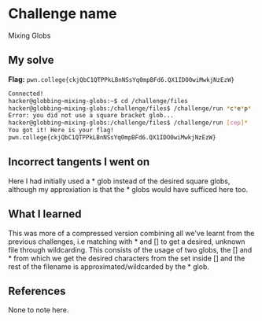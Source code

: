 # Challenge name
Mixing Globs

## My solve
**Flag:** `pwn.college{ckjQbC1QTPPkLBnNSsYq0mpBFd6.QX1IDO0wiMwkjNzEzW}`

```bash
Connected!                                                                        
hacker@globbing~mixing-globs:~$ cd /challenge/files
hacker@globbing~mixing-globs:/challenge/files$ /challenge/run *c*e*p*
Error: you did not use a square bracket glob...
hacker@globbing~mixing-globs:/challenge/files$ /challenge/run [cep]*
You got it! Here is your flag!
pwn.college{ckjQbC1QTPPkLBnNSsYq0mpBFd6.QX1IDO0wiMwkjNzEzW}
```

## Incorrect tangents I went on
Here I had initially used a * glob instead of the desired square globs, although my approxiation is that the * globs would have sufficed here too.

## What I learned
This was more of a compressed version combining all we've learnt from the previous challenges, i.e matching with * and [] to get a desired, unknown file through wildcarding. This consists of the usage of two globs, the [] and * from which we get the desired characters from the set inside [] and the rest of the filename is approximated/wildcarded by the * glob. 

## References 
None to note here.